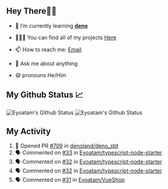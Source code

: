 ## Hey There👋🏽

- 🔭 I’m currently learning **[deno](https://github.com/denoland/deno)**

- 🧑🏽‍💻  You can find all of my projects [Here](https://github.com/Eyoatam?tab=repositories)

- 📫  How to reach me: [Email](mailto:eyoatamtamirat7@gmail.com)

- 💬 Ask me about anything

- 😄 pronouns He/Him

## My Github Status 📈 
<p> 
  <img src="https://github-readme-stats.vercel.app/api?username=Eyoatam&show_icons=true&theme=prussian" alt="Eyoatam's Github Status" />
  <img src="https://github-readme-stats.vercel.app/api/top-langs/?username=Eyoatam&layout=compact&theme=prussian" alt="Eyoatam's Github Status" />
</p>

## My Activity

<!--START_SECTION:activity-->
1. 💪 Opened PR [#709](https://github.com/denoland/deno_std/pull/709) in [denoland/deno_std](https://github.com/denoland/deno_std)
2. 🗣 Commented on [#33](https://github.com/Eyoatam/typescript-node-starter/issues/33) in [Eyoatam/typescript-node-starter](https://github.com/Eyoatam/typescript-node-starter)
3. 🗣 Commented on [#32](https://github.com/Eyoatam/typescript-node-starter/issues/32) in [Eyoatam/typescript-node-starter](https://github.com/Eyoatam/typescript-node-starter)
4. 🗣 Commented on [#32](https://github.com/Eyoatam/typescript-node-starter/issues/32) in [Eyoatam/typescript-node-starter](https://github.com/Eyoatam/typescript-node-starter)
5. 🗣 Commented on [#31](https://github.com/Eyoatam/VueShop/issues/31) in [Eyoatam/VueShop](https://github.com/Eyoatam/VueShop)
<!--END_SECTION:activity-->
